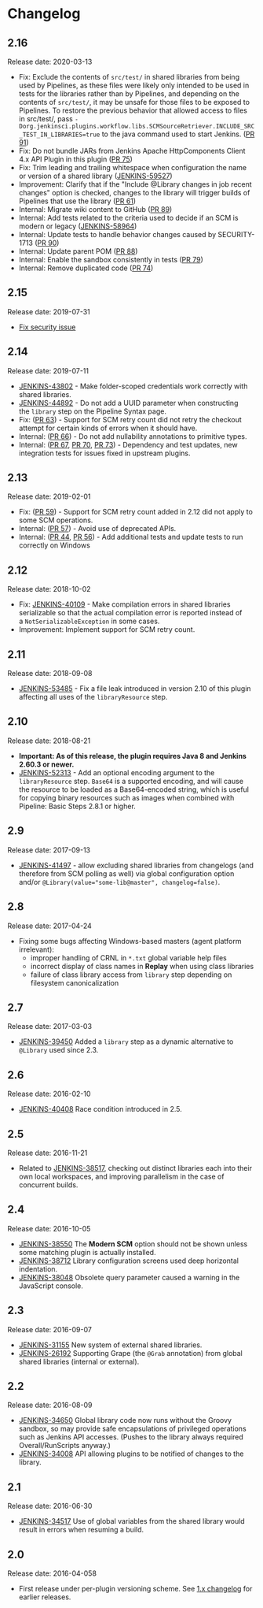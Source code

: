 # Changelog

## 2.16

Release date: 2020-03-13

- Fix: Exclude the contents of `src/test/` in shared libraries from being used by Pipelines, as these files were likely only intended to be used in tests for the libraries rather than by Pipelines, and depending on the contents of `src/test/`, it may be unsafe for those files to be exposed to Pipelines. To restore the previous behavior that allowed access to files in src/test/, pass `-Dorg.jenkinsci.plugins.workflow.libs.SCMSourceRetriever.INCLUDE_SRC_TEST_IN_LIBRARIES=true` to the java command used to start Jenkins. ([PR 91](https://github.com/jenkinsci/workflow-cps-global-lib-plugin/pull/91))
- Fix: Do not bundle JARs from Jenkins Apache HttpComponents Client 4.x API Plugin in this plugin ([PR 75](https://github.com/jenkinsci/workflow-cps-global-lib-plugin/pull/75))
- Fix: Trim leading and trailing whitespace when configuration the name or version of a shared library ([JENKINS-59527](https://issues.jenkins-ci.org/browse/JENKINS-59527))
- Improvement: Clarify that if the "Include @Library changes in job recent changes" option is checked, changes to the library will trigger builds of Pipelines that use the library ([PR 61](https://github.com/jenkinsci/workflow-cps-global-lib-plugin/pull/61))
- Internal: Migrate wiki content to GitHub ([PR 89](https://github.com/jenkinsci/workflow-cps-global-lib-plugin/pull/89))
- Internal: Add tests related to the criteria used to decide if an SCM is modern or legacy ([JENKINS-58964](https://issues.jenkins-ci.org/browse/JENKINS-58964))
- Internal: Update tests to handle behavior changes caused by SECURITY-1713 ([PR 90](https://github.com/jenkinsci/workflow-cps-global-lib-plugin/pull/90))
- Internal: Update parent POM ([PR 88](https://github.com/jenkinsci/workflow-cps-global-lib-plugin/pull/88))
- Internal: Enable the sandbox consistently in tests ([PR 79](https://github.com/jenkinsci/workflow-cps-global-lib-plugin/pull/79))
- Internal: Remove duplicated code ([PR 74](https://github.com/jenkinsci/workflow-cps-global-lib-plugin/pull/74))

## 2.15

Release date: 2019-07-31

- [Fix security issue](https://jenkins.io/security/advisory/2019-07-31/#SECURITY-1422)

## 2.14

Release date: 2019-07-11
-   [JENKINS-43802](https://issues.jenkins-ci.org/browse/JENKINS-43802) -
    Make folder-scoped credentials work correctly with shared libraries.
-   [JENKINS-44892](https://issues.jenkins-ci.org/browse/JENKINS-44892) -
    Do not add a UUID parameter when constructing the `library` step on
    the Pipeline Syntax page.
-   Fix: ([PR
    63](https://github.com/jenkinsci/workflow-cps-global-lib-plugin/pull/63)) -
    Support for SCM retry count did not retry the checkout attempt for
    certain kinds of errors when it should have. 
-   Internal: ([PR
    66](https://github.com/jenkinsci/workflow-cps-global-lib-plugin/pull/66)) -
    Do not add nullability annotations to primitive types.
-   Internal: ([PR
    67](https://github.com/jenkinsci/workflow-cps-global-lib-plugin/pull/67), [PR
    70](https://github.com/jenkinsci/workflow-cps-global-lib-plugin/pull/70), [PR
    73](https://github.com/jenkinsci/workflow-cps-global-lib-plugin/pull/73))
    - Dependency and test updates, new integration tests for issues
    fixed in upstream plugins.

## 2.13

Release date: 2019-02-01
-   Fix: ([PR
    59](https://github.com/jenkinsci/workflow-cps-global-lib-plugin/pull/59)) -
    Support for SCM retry count added in 2.12 did not apply to some SCM
    operations.
-   Internal: ([PR
    57](https://github.com/jenkinsci/workflow-cps-global-lib-plugin/pull/57))
    - Avoid use of deprecated APIs.
-   Internal: ([PR
    44](https://github.com/jenkinsci/workflow-cps-global-lib-plugin/pull/44),
    [PR
    56](https://github.com/jenkinsci/workflow-cps-global-lib-plugin/pull/56)) -
    Add additional tests and update tests to run correctly on Windows

## 2.12

Release date: 2018-10-02
-   Fix: [JENKINS-40109](https://issues.jenkins-ci.org/browse/JENKINS-40109) -
    Make compilation errors in shared libraries serializable so that the
    actual compilation error is reported instead of
    a `NotSerializableException` in some cases.
-   Improvement: Implement support for SCM retry count.

## 2.11 

Release date: 2018-09-08
-   [JENKINS-53485](https://issues.jenkins-ci.org/browse/JENKINS-53485) -
    Fix a file leak introduced in version 2.10 of this plugin affecting
    all uses of the `libraryResource` step.

## 2.10

Release date: 2018-08-21
-   **Important: As of this release, the plugin requires Java 8 and
    Jenkins 2.60.3 or newer.**
-   [JENKINS-52313](https://issues.jenkins-ci.org/browse/JENKINS-52313) -
    Add an optional encoding argument to the `libraryResource`
    step. `Base64` is a supported encoding, and will cause the resource
    to be loaded as a Base64-encoded string, which is useful for copying
    binary resources such as images when combined with Pipeline: Basic
    Steps 2.8.1 or higher.

## 2.9 

Release date: 2017-09-13
-   [JENKINS-41497](https://issues.jenkins-ci.org/browse/JENKINS-41497) -
    allow excluding shared libraries from changelogs (and therefore from
    SCM polling as well) via global configuration option
    and/or `@Library(value="some-lib@master", changelog=false)`.

## 2.8 

Release date: 2017-04-24
-   Fixing some bugs affecting Windows-based masters (agent platform
    irrelevant):
    -   improper handling of CRNL in `*.txt` global variable help files
    -   incorrect display of class names in **Replay** when using class
        libraries
    -   failure of class library access from `library` step depending on
        filesystem canonicalization

## 2.7 

Release date: 2017-03-03
-   [JENKINS-39450](https://issues.jenkins-ci.org/browse/JENKINS-39450)
    Added a `library` step as a dynamic alternative to `@Library` used
    since 2.3.

## 2.6 

Release date: 2016-02-10
-   [JENKINS-40408](https://issues.jenkins-ci.org/browse/JENKINS-40408)
    Race condition introduced in 2.5.

## 2.5 

Release date: 2016-11-21
-   Related to
    [JENKINS-38517](https://issues.jenkins-ci.org/browse/JENKINS-38517),
    checking out distinct libraries each into their own local
    workspaces, and improving parallelism in the case of concurrent
    builds.

## 2.4 

Release date: 2016-10-05
-   [JENKINS-38550](https://issues.jenkins-ci.org/browse/JENKINS-38550)
    The **Modern SCM** option should not be shown unless some matching
    plugin is actually installed.
-   [JENKINS-38712](https://issues.jenkins-ci.org/browse/JENKINS-38712)
    Library configuration screens used deep horizontal indentation.
-   [JENKINS-38048](https://issues.jenkins-ci.org/browse/JENKINS-38048)
    Obsolete query parameter caused a warning in the JavaScript console.

## 2.3 

Release date: 2016-09-07
-   [JENKINS-31155](https://issues.jenkins-ci.org/browse/JENKINS-31155)
    New system of external shared libraries.
-   [JENKINS-26192](https://issues.jenkins-ci.org/browse/JENKINS-26192)
    Supporting Grape (the `@Grab` annotation) from global shared
    libraries (internal or external).

## 2.2 

Release date: 2016-08-09
-   [JENKINS-34650](https://issues.jenkins-ci.org/browse/JENKINS-34650)
    Global library code now runs without the Groovy sandbox, so may
    provide safe encapsulations of privileged operations such as Jenkins
    API accesses. (Pushes to the library always required
    Overall/RunScripts anyway.)
-   [JENKINS-34008](https://issues.jenkins-ci.org/browse/JENKINS-34008)
    API allowing plugins to be notified of changes to the library.

## 2.1 

Release date: 2016-06-30
-   [JENKINS-34517](https://issues.jenkins-ci.org/browse/JENKINS-34517)
    Use of global variables from the shared library would result in
    errors when resuming a build.

## 2.0 

Release date: 2016-04-058
-   First release under per-plugin versioning scheme. See [1.x
    changelog](https://github.com/jenkinsci/workflow-plugin/blob/82e7defa37c05c5f004f1ba01c93df61ea7868a5/CHANGES.md)
    for earlier releases.